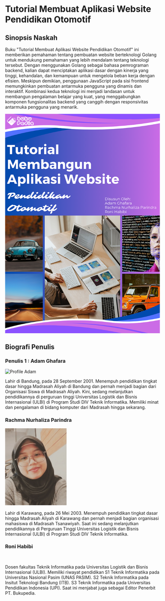 # Tutorial Membuat Aplikasi Website Pendidikan Otomotif

## Sinopsis Naskah

Buku "Tutorial Membuat Aplikasi Website Pendidikan Otomotif" ini memberikan pemahaman tentang pembuatan website berteknologi Golang untuk mendukung pemahaman yang lebih mendalam tentang teknologi tersebut. Dengan menggunakan Golang sebagai bahasa pemrograman backend, kalian dapat menciptakan aplikasi dasar dengan kinerja yang tinggi, kehandalan, dan kemampuan untuk mengelola beban kerja dengan efisien. Meskipun demikian, penggunaan JavaScript pada sisi frontend memungkinkan pembuatan antarmuka pengguna yang dinamis dan interaktif. Kombinasi kedua teknologi ini menjadi landasan untuk membangun pengalaman belajar yang kuat, yang menggabungkan komponen fungsionalitas backend yang canggih dengan responsivitas antarmuka pengguna yang menarik.

![Cover](./img/cover.png)

## Biografi Penulis 

### Penulis 1 : Adam Ghafara

![Profile Adam](./)

Lahir di Bandung, pada 28 September 2001. Menempuh pendidikan tingkat dasar hingga Madrasah Aliyah di Bandung dan pernah menjadi bagian dari Organisasi Siswa di Madrasah Aliyah. Kini, sedang melanjutkan pendidikannya di perguruan tinggi Universitas Logistik dan Bisnis Internasional (ULBI) di Program Studi DIV Teknik Informatika. Memiliki minat dan pengalaman di bidang komputer dari Madrasah hingga sekarang.

### Rachma Nurhaliza Parindra

<img src="./img/profile/IMG_20230321_202325_051.png" height="250">

Lahir di Karawang, pada 26 Mei 2003. Menempuh pendidikan tingkat dasar hingga Madrasah Aliyah di Karawang dan pernah menjadi bagian organisasi mahasiswa di Madrasah Tsanawiyah. Saat ini sedang melanjutkan pendidikannya di Perguruan Tinggi Universitas Logistik dan Bisnis Internasional (ULBI) di Program Studi DIV Teknik Informatika. 

### Roni Habibi

<img src="" height="250">

Dosen fakultas Teknik Informatika pada Universitas Logistik dan Bisnis Internasional (ULBI). Memiliki riwayat pendidikan S1 Teknik Informatika pada Universitas Nasional Pasim (UNAS PASIM). S2 Teknik Informatika pada Insitut Teknologi Bandung (ITB). S3 Teknik Informatika pada Universitas Pendidikan Indonesia (UPI). Saat ini menjabat juga sebagai Editor Penerbit PT. Bukupedia.